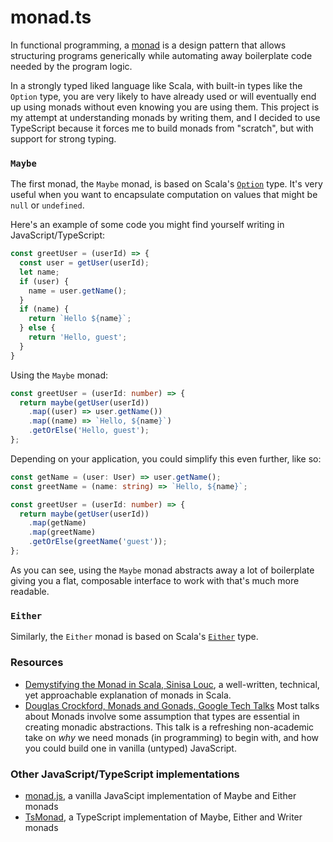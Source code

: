 # monad.ts

In functional programming, a [monad](https://en.wikipedia.org/wiki/Monad_(functional_programming)) is a design pattern that allows structuring programs generically while automating away boilerplate code needed by the program logic.

In a strongly typed liked language like Scala, with built-in types like the `Option` type, you are very likely
to have already used or will eventually end up using monads without even knowing you are using them. This project
is my attempt at understanding monads by writing them, and I decided to use TypeScript because it forces me to
build monads from "scratch", but with support for strong typing.

### `Maybe`
The first monad, the `Maybe` monad, is based on Scala's
[`Option`](https://www.scala-lang.org/api/current/scala/Option.html) type. It's very useful when you want
to encapsulate computation on values that might be `null` or `undefined`.

Here's an example of some code you might find yourself writing in JavaScript/TypeScript:

```ts
const greetUser = (userId) => {
  const user = getUser(userId);
  let name;
  if (user) {
    name = user.getName();
  }
  if (name) {
    return `Hello ${name}`;
  } else {
    return 'Hello, guest';
  }   
}
``` 

Using the `Maybe` monad:

```ts
const greetUser = (userId: number) => {
  return maybe(getUser(userId))
    .map((user) => user.getName())
    .map((name) => `Hello, ${name}`)
    .getOrElse('Hello, guest');
};
```

Depending on your application, you could simplify this even further, like so:

```ts
const getName = (user: User) => user.getName();
const greetName = (name: string) => `Hello, ${name}`;

const greetUser = (userId: number) => {
  return maybe(getUser(userId))
    .map(getName)
    .map(greetName)
    .getOrElse(greetName('guest'));
};
``` 

As you can see, using the `Maybe` monad abstracts away a lot of boilerplate giving you a flat, composable
interface to work with that's much more readable.

### `Either` 
Similarly, the `Either` monad is based on Scala's
[`Either`](https://www.scala-lang.org/api/current/scala/util/Either.html) type.

### Resources
- [Demystifying the Monad in Scala, Sinisa Louc](https://medium.com/free-code-camp/demystifying-the-monad-in-scala-cc716bb6f534), a well-written, technical, yet approachable explanation of monads in Scala.
- [Douglas Crockford, Monads and Gonads, Google Tech Talks](https://www.youtube.com/watch?v=b0EF0VTs9Dc) Most talks about Monads involve some assumption that types are essential in creating
monadic abstractions. This talk is a refreshing non-academic take on _why_ we need monads (in programming) to begin with, and how you could build one in vanilla (untyped) JavaScript.

### Other JavaScript/TypeScript implementations 
- [monad.js](https://github.com/chrislewis/monad.js), a vanilla JavaScipt implementation of Maybe and Either monads
- [TsMonad](https://github.com/cbowdon/TsMonad), a TypeScript implementation of Maybe, Either and Writer monads